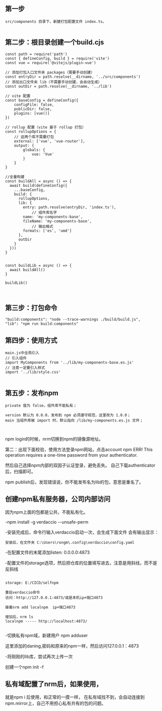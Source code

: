 ## 第一步
~~~
src/components 目录下，新建打包配置文件 index.ts。


~~~

## 第二步：根目录创建一个build.cjs
~~~
const path = require('path')
const { defineConfig, build } = require('vite')
const vue = require('@vitejs/plugin-vue')

// 添加打包入口文件夹 packages（需要手动创建）
const entryDir = path.resolve(__dirname, '../src/components')
// 添加出口文件夹 lib（不需要手动创建，会自动生成）
const outDir = path.resolve(__dirname, '../lib')

// vite 配置
const baseConfig = defineConfig({
	configFile: false,
	publicDir: false,
	plugins: [vue()]
})

// rollup 配置（vite 基于 rollup 打包）
const rollupOptions = {
    // 这两个库不需要打包
	external: ['vue', 'vue-router'],
	output: {
		globals: {
			vue: 'Vue'
		}
	}
}

//全量构建
const buildAll = async () => {
  await build(defineConfig({
    ...baseConfig,
    build: {
      rollupOptions,
      lib: {
        entry: path.resolve(entryDir, 'index.ts'),
		    // 组件库名字
        name: 'my-components-base',
        fileName: 'my-components-base',
		    // 输出格式
        formats: ['es', 'umd']
      },
      outDir
    }
  }))
}


const buildLib = async () => {
  await buildAll()
}

buildLib()



~~~

## 第三步：打包命令
~~~
"build:components": "node --trace-warnings ./build/build.js",
"lib": "npm run build:components"

~~~

## 第四步：使用方式
~~~
main.js中全局引入
// 引入组件
import MyComponents from '../lib/my-components-base.es.js'
// 注意一定要引入样式
import '../lib/style.css'


~~~


## 第五步：发布npm
~~~
private 值为 false，组件库不能私有；

version 默认为 0.0.0，发布到 npm 必须遵守规范，这里改为 1.0.0；
main 当组件库被 import 时，默认指向 /lib/my-components.es.js 文件；



~~~

npm login的时候，nrm切换到npm的镜像源地址。

第二：出现下面校验，使用方法登录npm网站，点击account
npm ERR! This operation requires a one-time password from your authenticator.

然后自己选择npm内部的双因子认证登录，避免丢失。
自己下载authenticator后，扫描即可。

npm publish后，发现错误说，你不能发布名为lib的包，意思是重名了。



## 创建npm私有服务器，公司内部访问
因为npm上面的包都是公共，不能私有化。

-npm install -g verdaccio --unsafe-perm

-安装完成后，命令行输入verdaccio启动一次，会生成下面文件
会有输出显示：
~~~
安装后，在文件夹 C:\Users\rongm\.config\verdaccio\config.yaml

~~~

-在配置文件的末尾添加listen: 0.0.0.0:4873

-配置文件的storage选项，然后把仓库的位置填写进去，注意是用斜线，而不是反斜线
~~~

storage: E:/CICD/selfnpm

重启verdaccio命令
访问：http://127.0.0.1:4873/或是本机ip+端口4873

接着nrm add localnpm  ip+端口4873

增加后，nrm ls  
localnpm ----- http://localhost:4873/


~~~

-切换私有npm域，新建用户
npm adduser

这里添加的daning,密码和原来的npm一样，然后访问127.0.0.1：4873


-将刚刚的lib库，尝试再次上传一次

创建一个npm init -f

## 私有域配置了nrm后，如果使用，
就是npm i 后使用，和正常的一摸一样，
在私有域找不到，会自动连接到npm.mirror上，自己不用担心私有共有的包的问题。

